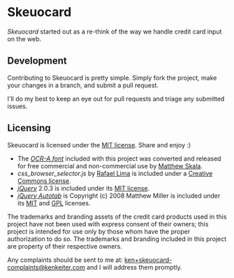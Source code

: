 # Skeuocard

_Skeuocard_ started out as a re-think of the way we handle credit card input on the web.

## Development

Contributing to Skeuocard is pretty simple. Simply fork the project, make your changes in a branch, and submit a pull request.

I'll do my best to keep an eye out for pull requests and triage any submitted issues.

## Licensing

Skeuocard is licensed under the [MIT license](http://opensource.org/licenses/MIT). Share and enjoy :)

* The [*OCR-A font*](http://ansuz.sooke.bc.ca/page/fonts#ocra) included with this project was converted and released for free commercial and non-commercial use by [Matthew Skala](http://ansuz.sooke.bc.ca/page/about).
* *css_browser_selector.js* by [Rafael Lima](http://rafael.adm.br) is included under a [Creative Commons license](http://creativecommons.org/licenses/by/2.5/).
* [*jQuery*](http://jquery.com/) 2.0.3 is included under its [MIT license](https://github.com/jquery/jquery/blob/master/MIT-LICENSE.txt).
* [*jQuery Autotab*](http://www.lousyllama.com/sandbox/jquery-autotab) is Copyright (c) 2008 Matthew Miller is included under its [MIT](http://www.opensource.org/licenses/mit-license.php) and [GPL](http://www.gnu.org/licenses/gpl.html) licenses.

The trademarks and branding assets of the credit card products used in this project have not been used with express consent of their owners; this project is intended for use only by those whom have the proper authorization to do so. The trademarks and branding included in this project are property of their respective owners.

Any complaints should be sent to me at: ken+skeuocard-complaints@kenkeiter.com and I will address them promptly.
